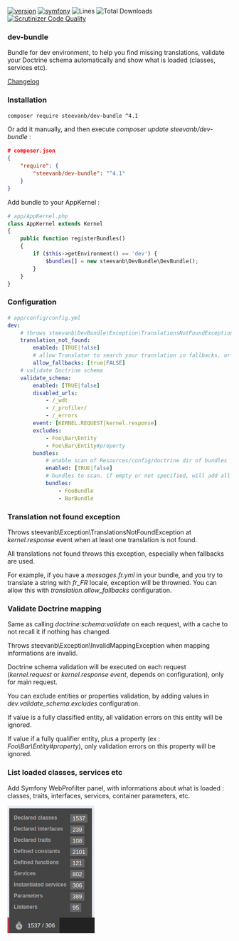 [![version](https://img.shields.io/badge/version-4.1.1-green.svg)](https://github.com/steevanb/dev-bundle/tree/4.1.1)
[![symfony](https://img.shields.io/badge/symfony-^2.6|^3.0|^4.0-blue.svg)](https://symfony.com/)
![Lines](https://img.shields.io/badge/code%20lines-1385-green.svg)
![Total Downloads](https://poser.pugx.org/steevanb/dev-bundle/downloads)
[![Scrutinizer Code Quality](https://scrutinizer-ci.com/g/steevanb/dev-bundle/badges/quality-score.png?b=master)](https://scrutinizer-ci.com/g/steevanb/dev-bundle/?branch=master)

### dev-bundle

Bundle for dev environment, to help you find missing translations, validate your Doctrine schema automatically and show what is loaded (classes, services etc).

[Changelog](changelog.md)

### Installation

```bash
composer require steevanb/dev-bundle ^4.1
```

Or add it manually, and then execute _composer update steevanb/dev-bundle_ :

```json
# composer.json
{
    "require": {
        "steevanb/dev-bundle": "^4.1"
    }
}
```

Add bundle to your AppKernel :

```php
# app/AppKernel.php
class AppKernel extends Kernel
{
    public function registerBundles()
    {
        if ($this->getEnvironment() == 'dev') {
            $bundles[] = new steevanb\DevBundle\DevBundle();
        }
    }
}
```

### Configuration

```yml
# app/config/config.yml
dev:
    # throws steevanb\DevBundle\Exception\TranslationsNotFoundException on translations not found
    translation_not_found:
        enabled: [TRUE|false]
        # allow Translator to search your translation in fallbacks, or not
        allow_fallbacks: [true|FALSE]
    # validate Doctrine schema
    validate_schema:
        enabled: [TRUE|false]
        disabled_urls:
            - /_wdt
            - /_profiler/
            - /_errors
        event: [KERNEL.REQUEST|kernel.response]
        excludes:
            - Foo\Bar\Entity
            - Foo\Bar\Entity#property
        bundles:
            # enable scan of Resources/config/doctrine dir of bundles
            enabled: [TRUE|false]
            # bundles to scan. if empty or not specified, will add all installed bundles
            bundles:
                - FooBundle
                - BarBundle
```

### Translation not found exception

Throws steevanb\Exception\TranslationsNotFoundException at _kernel.response_ event when at least one translation is not found.

All translations not found throws this exception, especially when fallbacks are used.

For example, if you have a _messages.fr.yml_ in your bundle, and you try to translate a string with _fr_FR_ locale,
exception will be throwned. You can allow this with _translation.allow_fallbacks_ configuration.

### Validate Doctrine mapping

Same as calling _doctrine:schema:validate_ on each request, with a cache to not recall it if nothing has changed.

Throws steevanb\Exception\InvalidMappingException when mapping informations are invalid.

Doctrine schema validation will be executed on each request (_kernel.request_ or _kernel.response event_, depends on configuration), only for main request.

You can exclude entities or properties validation, by adding values in _dev.validate_schema.excludes_ configuration.

If value is a fully classified entity, all validation errors on this entity will be ignored.

If value if a fully qualifier entity, plus a property (ex : _Foo\Bar\Entity#property_),
only validation errors on this property will be ignored.

### List loaded classes, services etc

Add Symfony WebProfilter panel, with informations about what is loaded : classes, traits, interfaces, services, container parameters, etc.

![Loaded](loaded.jpg)
